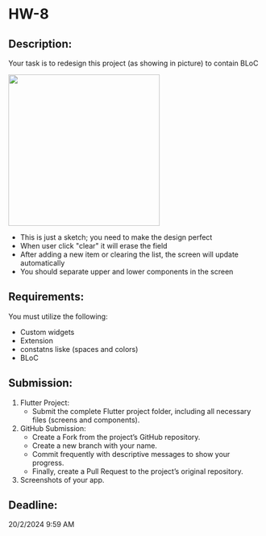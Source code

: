 # HW-8

## Description:
Your task is to redesign this project (as showing in picture) to contain BLoC

<img src="https://github.com/FlutterBootCamps/HW-6/assets/94991478/8a1bc6dd-c1c2-4e1e-89fc-945ef9d94ecb" width=300/>  


-	This is just a sketch; you need to make the design perfect   
-	When user click "clear" it will erase the field   
-	After adding a new item or clearing the list, the screen will update automatically  
-	You should separate upper and lower components in the screen      

## Requirements:
You must utilize the following:  
- Custom widgets 
- Extension
- constatns liske (spaces and colors)
- BLoC


## Submission:
1. Flutter Project:
    - Submit the complete Flutter project folder, including all necessary files (screens and components).
2. GitHub Submission:
   - Create a Fork from the project’s GitHub repository.
   - Create a new branch with your name.
   - Commit frequently with descriptive messages to show your progress.
   - Finally, create a Pull Request to the project’s original repository.
3. Screenshots of your app.

## Deadline: 
20/2/2024  9:59 AM
 
